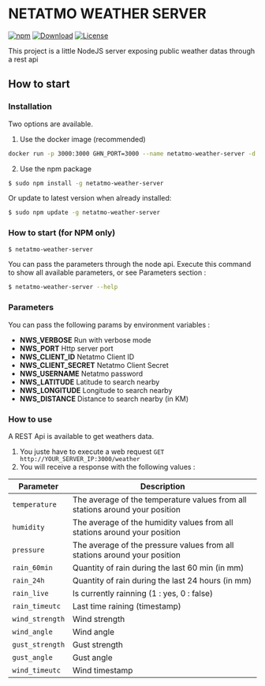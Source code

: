 # NETATMO WEATHER SERVER

[![npm](https://img.shields.io/npm/v/netatmo-weather-server?color=blue&logo=npm)](https://www.npmjs.com/package/netatmo-weather-server)
[![Download](https://img.shields.io/npm/dw/netatmo-weather-server.svg?color=7986CB&logo=npm)](https://npmcharts.com/compare/netatmo-weather-server?minimal=true)
[![License](https://img.shields.io/npm/l/netatmo-weather-server.svg?color=ff69b4)](https://github.com/rtrompier/netatmo-weather-server/blob/main/LICENSE)


This project is a little NodeJS server exposing public weather datas through a rest api

## How to start

### Installation

Two options are available.

1. Use the docker image (recommended)

```sh
docker run -p 3000:3000 GHN_PORT=3000 --name netatmo-weather-server -d rtrompier/netatmo-weather-server:latest
```

2. Use the npm package

```sh
$ sudo npm install -g netatmo-weather-server
```
Or update to latest version when already installed:
```sh
$ sudo npm update -g netatmo-weather-server
```

### How to start (for NPM only)

```sh
$ netatmo-weather-server
```

You can pass the parameters through the node api. Execute this command to show all available parameters, or see Parameters section : 

```sh
$ netatmo-weather-server --help
```

### Parameters

You can pass the following params by environment variables : 
* **NWS_VERBOSE**        Run with verbose mode
* **NWS_PORT**           Http server port
* **NWS_CLIENT_ID**      Netatmo Client ID
* **NWS_CLIENT_SECRET**  Netatmo Client Secret
* **NWS_USERNAME**       Netatmo password
* **NWS_LATITUDE**       Latitude to search nearby
* **NWS_LONGITUDE**      Longitude to search nearby
* **NWS_DISTANCE**       Distance to search nearby (in KM)


### How to use
A REST Api is available to get weathers data.

1. You juste have to execute a web request `GET http://YOUR_SERVER_IP:3000/weather`
1. You will receive a response with the following values :

| Parameter | Description |
| --- | --- |
| `temperature` | The average of the temperature values from all stations around your position |
| `humidity` | The average of the humidity values from all stations around your position |
| `pressure` | The average of the pressure values from all stations around your position |
| `rain_60min` | Quantity of rain during the last 60 min (in mm) |
| `rain_24h` | Quantity of rain during the last 24 hours (in mm) |
| `rain_live` | Is currently rainning (1 : yes, 0 : false) |
| `rain_timeutc` | Last time raining (timestamp) |
| `wind_strength` | Wind strength |
| `wind_angle` | Wind angle |
| `gust_strength` | Gust strength |
| `gust_angle` | Gust angle |
| `wind_timeutc` | Wind timestamp |


